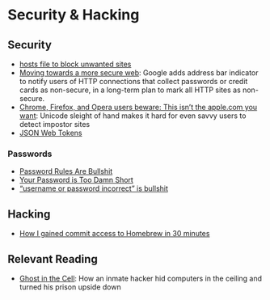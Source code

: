 # Security & Hacking

## Security

- [hosts file to block unwanted sites](https://someonewhocares.org/hosts/)
- [Moving towards a more secure web](https://security.googleblog.com/2016/09/moving-towards-more-secure-web.html): Google adds address bar indicator to notify users of HTTP connections that collect passwords or credit cards as non-secure, in a long-term plan to mark all HTTP sites as non-secure.
- [Chrome, Firefox, and Opera users beware: This isn’t the apple.com you want](https://arstechnica.com/information-technology/2017/04/chrome-firefox-and-opera-users-beware-this-isnt-the-apple-com-you-want/): Unicode sleight of hand makes it hard for even savvy users to detect impostor sites
- [JSON Web Tokens](https://jwt.io/introduction/)

### Passwords

- [Password Rules Are Bullshit](https://blog.codinghorror.com/password-rules-are-bullshit/)
- [Your Password is Too Damn Short](https://blog.codinghorror.com/your-password-is-too-damn-short/)
- [“username or password incorrect” is bullshit](https://hackernoon.com/username-or-password-is-incorrect-is-bullshit-89985ca2be48)

## Hacking

- [How I gained commit access to Homebrew in 30 minutes](https://medium.com/@vesirin/how-i-gained-commit-access-to-homebrew-in-30-minutes-2ae314df03ab)

## Relevant Reading

- [Ghost in the Cell](https://www.theverge.com/2017/10/10/16447264/prison-hacker-recycled-computer-fraud-ohio-marion-transkiy): How an inmate hacker hid computers in the ceiling and turned his prison upside down
